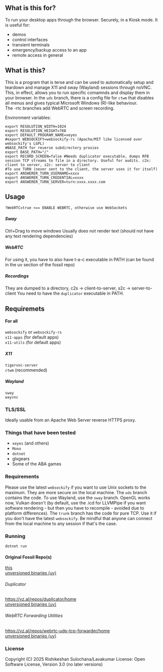 ## What is this for? 
To run your desktop apps through the browser. Securely, in a Kiosk mode. It is useful for:
 - demos  
 - control interfaces  
 - transient terminals  
 - emergency/backup access to an app  
 - remote access in general  

## What is this?
This is a program that is terse and can be used to automatically setup and teardown and manage X11 and sway (Wayland) sessions through noVNC. This, in effect, allows you to run specific comamnds and display them in your browser. 
In the `uds` branch, there is a config file for `ctwm` that disables all menus and gives typical Microsoft Windows (R)-like behaviour.   
The -rtc branches add WebRTC and screen recording. 

Environment variables:  
```
export RESOLUTION_WIDTH=1024
export RESOLUTION_HEIGHT=768
export DEFAULT_PROGRAM_NAME=xeyes
#export WEBSOCKIFY=websockify-rs (Apache/MIT like licensed over websockify's LGPL)
#BASE_PATH for reverse subdirectory proxies
export BASE_PATH="/"
export RECORD_SCREEN=false #Needs duplicator executable, dumps RFB session TCP streams to file in a directory. Useful for audits. c2x: client to server, s2c: server to client 
#To use TURN (never sent to the client, the server uses it for itself) 
export ANSWERER_TURN_USERNAME=xxxx 
export ANSWERER_TURN_CREDENTIAL=xxxx 
export ANSWERER_TURN_SERVER=turn:xxxx.xxxx.com 
```

## Usage 
```
?WebRTC=true <== ENABLE WEBRTC, otherwise use WebSockets 
```
##### Sway 
Ctrl+Drag to move windows 
Usually does not render text (should not have any text rendering dependencies) 

##### WebRTC 
For using it, you have to also have t-a-c executable in PATH (can be found in the uv section of the fossil repo) 

##### Recordings 
They are dumped to a directory, c2s -> client-to-server, s2c -> server-to-client 
You need to have the `duplicator` executable in PATH. 

## Requiremets
#### For all  
`websockify` or `websockify-rs`  
`x11-apps` (for default apps)  
`x11-utils` (for default apps)  

##### X11
`tigervnc-server`  
`ctwm` (recommended)  

##### Wayland
`sway`  
`wayvnc`  

### TLS/SSL
Ideally usable from an Apache Web Server reverse HTTPS proxy.

### Things that have been tested 
 - `xeyes` (and others)  
 - `Mono`   
 - `dotnet`  
 - glxgears  
 - Some of the ABA games   

### Requirements
Please use the latest `websockify` if you want to use Unix sockets to the maximum. They are more secure on the local machine. The `uds` branch contains the code. To use Wayland, use the `sway` branch. OpenGL works now, Vulkan doesn't (by default, use the .icd for LLVMPipe if you want software rendering - but then you have to recompile - avoided due to platform differences). 
The `trunk` branch has the code for pure TCP. Use it if you don't have the latest `websockify`. Be mindful that anyone can connect from the local machine to any session if that's the case. 

### Running
`dotnet run` 

#### Original Fossil Repo(s) 
[this](https://vz.al/repos/fw/home)   
[unversioned binaries (uv)](https://vz.al/repos/fw/uv) 

###### Duplicator 
https://vz.al/repos/duplicator/home    
[unversioned binaries (uv)](https://vz.al/repos/duplicator/uv) 

###### WebRTC Forwarding Utilities 
https://vz.al/repos/webrtc-udp-tcp-forwarder/home    
[unversioned binaries (uv)](https://vz.al/repos/webrtc-udp-tcp-forwarder/uv) 

### License
Copyright (C) 2025 Rishikeshan Sulochana/Lavakumar 
License: Open Software License, Version 3.0 (no later versions)
